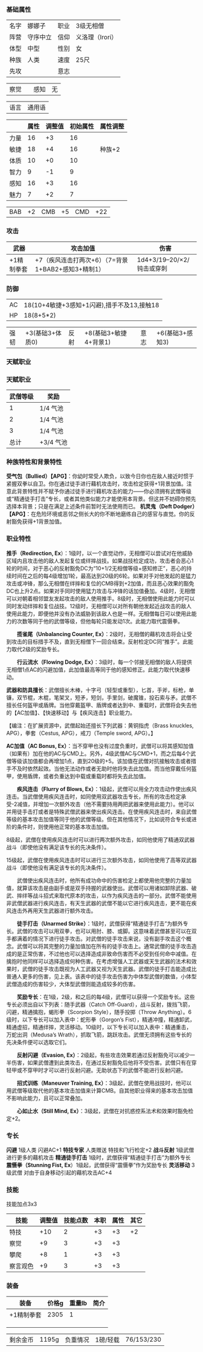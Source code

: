 
### 基础属性 ###
<table>
    <tr>
        <td>名字</td>
        <td>娜娜子</td>
	    <td>职业</td>
        <td>3级无相僧</td>
    </tr>
    <tr>
        <td>阵营</td>
        <td>守序中立</td>
        <td>信仰</td>
	    <td>义洛理（Irori）</td>
    </tr>
    <tr>
        <td>体型</td>
        <td>中型</td>
        <td>性别</td>
		<td>女</td>
    </tr>
	<tr>
		<td>种族</td>
		<td>人类</td>
        <td>速度</td>
        <td>25尺</td>
    </tr>
    <tr>
	    <td>先攻</td>
	    <td></td>
        <td>意志</td>
        <td></td>
    </tr>
</table>
<table>
    <tr>
        <td>察觉</td>
        <td></td>
		<td>感知</td>
        <td>无</td>
    </tr>
</table>
<table>
    <tr>
        <td>语言</td>
        <td>通用语</td>
    </tr>
</table>

||属性|调整值|初始属性|属性调整|
|-|-|-|-|-|
|力量|16|+3|16|
|敏捷|18|+4|16|种族+2
|体质|10|+0|10|
|智力|9|-1|9|
|感知|16|+3|16|
|魅力|7|+2|7|
<table>
    <tr>
        <td>BAB</td>
        <td>+2</td>
		<td>CMB</td>
        <td>+5</td>
		<td>CMD</td>
        <td>+22</td>
    </tr>
</table>

### 攻击 ###

|武器|攻击加值|伤害|
|-|-|-|
|+1精制拳套|+7（疾风连击打两次+6）（7=背景1+BAB2+感知3+精制1）|1d4+3/19–20/×2/钝击或穿刺|

### 防御 ###
<table>
    <tr>
        <td>AC</td>
        <td>18(10+4敏捷+3感知+1闪避),措手不及13,接触18</td>
    </tr>
	<tr>
        <td>HP</td>
        <td>18(8+5*2)</td>
    </tr>
</table>
<table>
    <tr>
        <td>强韧</td>
        <td>+3(基础3+体质0)</td>
		<td>反射</td>
        <td>+8(基础3+敏捷4+背景1)</td>
		<td>意志</td>
        <td>+6(基础3+感知3)</td>
    </tr>
</table>

### 天赋职业 ###
### 天赋职业

| 武僧等级 | 奖励        |
| ------------ | ----------- |
| 1            | 1/4 气池  |
| 2            | 1/4 气池  |
| 3            | 1/4 气池  |
| 总计         | +3/4 气池 |
  
### 种族特性和背景特性 ###  

**受气包（****Bullied****）【APG】**：你幼时常受人欺负，以致今日你也在敌人接近时惯于紧握双拳以自卫。你在通过徒手进行藉机攻击时，攻击检定获得+1背景加值。注意此背景特性并不赋予你通过徒手进行藉机攻击的能力——你必须拥有武僧等级或“精通徒手打击”专长，或者其他类似能力才能使用本背景。但这并不妨碍你预先选择本背景；只是在满足上述条件前暂时无法使用而已。
**机灵鬼（****Deft Dodger****）【APG】**：在危险环境或恶邻之侧长大的你不断地磨练自己的感官与直觉。你的反射豁免获得+1背景加值。
### 职业特性 ###
**推手（Redirection, Ex**）：1级时，以一个直觉动作，无相僧可以尝试对在他威胁区域内且攻击他的敌人发起复位或绊摔战技。如果战技检定成功，攻击者会恶心1轮的时间，对于恶心的反射豁免DC为“10+1/2无相僧等级+感知修正”，恶心的持续时间在之后的每4级增加1轮，最高达到20级的6轮。如果对手对他发起的是猛力攻击或冲锋，那么无相僧在绊摔和复位的CMB得到+2加值，而且恶心效果的豁免DC也上升2点。如果对手同时使用猛力攻击与冲锋的话加值叠加。4级时，无相僧可以对朝着相邻盟友发起攻击的敌人使用推手。8级时，无相僧使用此能力时可以同时发动绊摔和复位战技。12级时，无相僧可以对所有朝他发起近战攻击的敌人使用此能力，即便他并没有办法威胁到该敌人也是一样。无相僧每日可以使用此能力的次数等同于他的武僧等级，但他每轮只能发动1次。此能力取代震慑拳。

　　**揽雀尾（****Unbalancing Counter, Ex****）**：2级时，无相僧的藉机攻击将会让受到攻击的目标措手不及，直到无相僧下一回合结束。反射检定DC同“推手”。此能力取代2级的奖励专长。

　　**行云流水（****Flowing Dodge, Ex****）**：3级时，每一个邻接无相僧的敌人将提供无相僧1点AC的闪避加值，此加值最高等同于他的感知修正。此能力取代快速移动。

**武器和防具擅长**：武僧擅长木棒，十字弓（轻型或重型），匕首，手斧，标枪，单镰，双节棍，木棍，笔架叉，短矛，短剑，手里剑，破魔锥，投石索与矛。武僧不擅长任何盔甲或盾牌。当他穿戴盔甲、盾牌或者达到中、重载时，武僧将会失去他的【AC加值】、【快速移动】与【疾风连击】职业能力。

【编注：在扩展资源中，武僧起始还擅长下列武器：黄铜指虎（Brass knuckles,  APG），拳套（Cestus,  APG），戒刀（Temple sword,  APG）。】

**AC加值（****AC Bonus, Ex****）**：当不穿甲也没有过度负重时，武僧可以将其感知加值（如果有）加在他的AC与CMD上。另外，4级武僧AC与CMD+1，而之后每4个武僧等级该加值都会再增加1点，直到20级的+5。该加值在武僧对抗接触攻击或者措手不及时依然起效。当他无法动作或者无助时他将失去此加值。而当他穿戴任何盔甲，使用盾牌，或者负重达到中载或重载时都将失去此加值。

　　**疾风连击（****Flurry of Blows, Ex****）**：1级起，武僧可以用全力攻击动作使出疾风连击。当武僧使用疾风连击时，如同使用双武器攻击专长，所有的攻击检定承受-2减值，并增加一次额外攻击（他不需要持用两把武器来使用此能力）。他可以并用徒手击打或者是特殊武僧武器来使出疾风连击。在使用疾风连击时，来自武僧等级的基本攻击加值等同于他的武僧等级。但在其他情况下，比如说符合专长或进阶的条件时，则使用他正常的基本攻击加值。

8级起，武僧在使用疾风连击时可以进行两次额外攻击，如同他使用了精通双武器战斗（即使他没有满足该专长的先决条件）。

15级起，武僧在使用疾风连击时可以进行三次额外攻击，如同他使用了高等双武器战斗（即使他没有满足该专长的先决条件）。

　　武僧使出疾风连击时，他所有成功命中的伤害检定上都使用他完整的力量加值，就算该攻击是由副手或是双手持握的武器使出。武僧可以用诸如卸除武器、破武、摔绊等战斗招式来取代原本的攻击，以作为疾风连击的一部分。武僧不能使用非武僧武器进行疾风连击，有天生武器的武僧不能以它进行疾风连击，更不能在疾风连击外再用天生武器进行额外攻击。  

　　**徒手打击（****Unarmed Strike****）**：1级时，武僧获得“精通徒手打击”为额外专长。武僧的攻击可以用双拳，也可以用肘、膝、或脚。这意味着武僧甚至可以在双手都满着的情况下进行徒手攻击。对武僧的徒手攻击来说，没有副手攻击这个概念。武僧可以将其完整的力量加值加在所有的徒手攻击上。通常武僧的徒手攻击造成的是正常伤害，不过他也可以选择造成非致命伤害而不必受到任何命中减值。在擒抱时他同样可以选择造成何种伤害。在考虑增强人工武器或天生武器的法术和效果时，武僧的徒手攻击既视为人工武器又视为天生武器。武僧的徒手打击能造成比普通人更多的伤害，见上表。该表中的徒手攻击伤害为中体型武僧的数值，小体型武僧造成的伤害较少，大体型武僧则能造成较多的伤害。

　　**奖励专长**：在1级，2级，和之后的每4级，武僧可以获得一个奖励专长。这些专长必须出自以下列表：随手武器（Catch Off-Guard），战斗反射，拨挡飞箭，闪避，精通擒抱，蝎形拳（Scorpion Style），随手投掷（Throw Anything）。6级时，以下专长可以加入表中：蛇形拳（Gorgon’s Fist），精通冲撞，精通卸武，精通虚招，精通绊摔，灵活移动。10级时，以下专长可以加入表中：精通重击，万蛇出洞（Medusa’s Wrath），抓取飞箭，跳跃攻击。武僧无须拥有这些专长的先决条件便可以选取它们。

　　**反射闪避（****Evasion, Ex****）**：2级起，有些攻击效果若通过反射豁免可以减少一半伤害，如果武僧遭到此类攻击，在通过反射豁免后他将不受伤害。武僧只有在穿轻甲或不穿甲时才可以进行反射闪避。无助状态下的武僧不能进行反射闪避。

　　**招式训练（****Maneuver Training, Ex****）**：3级起，武僧在使用战技时，他可以用武僧等级取代他的基本攻击加值来计算CMB。自其他职业得来的基本攻击加值不影响此能力，且可以正常叠加。

　　**心如止水（****Still Mind, Ex****）**：3级起，武僧在对抗惑控系法术和效果时豁免检定+2。

### 专长 ###
**闪避** 1级人类    闪避AC+1
**特技专家** 人类赠送  特技和飞行检定+2
**战斗反射** 1级武僧  进行更多的藉机攻击 
**精通徒手打击** 1级时，武僧获得“精通徒手打击”为额外专长
**震慑拳（****Stunning Fist****, Ex**）1级起，武僧获得“震慑拳”作为奖励专长
**灵活移动** 3级武僧 对由于自身移动引起的藉机攻击AC+4


### 技能 ###
技能加点3x3

|技能|调整值|技能点数|本职|属性|其它|
|-|-|-|-|-|-|
|特技|+10|2|+3|+3|+2|
|察觉|+9|3|+3|+3||
|攀爬|+8|1|+3|+3||
|察言观色|+9|3|+3|+3||


### 装备 ###
|装备|价格g|重量lb|简介|
|-|-|-|-|
|+1精制拳套|2305|1|
||||
||||
||||
<table>
    <tr>
        <td>剩余金币</td>
        <td>1195g</td>
		<td>负重情况</td>
        <td>1磅/轻载</td>
		<td>76/153/230</td>
    </tr>
</table>
